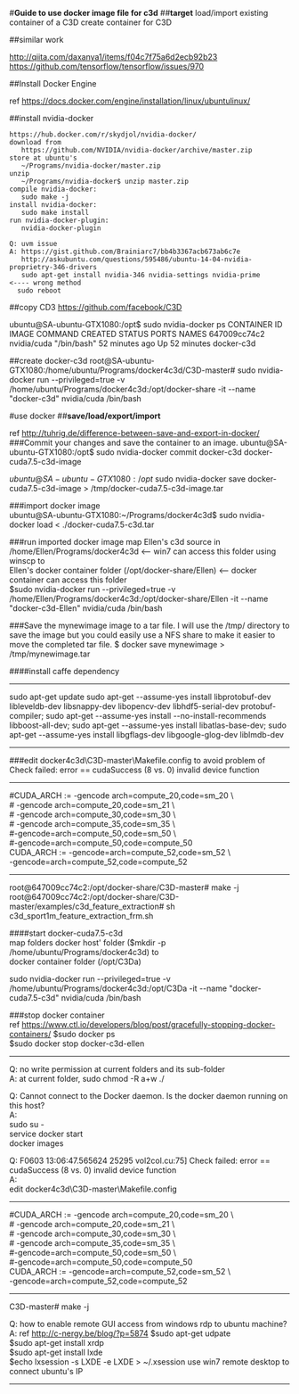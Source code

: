 #**Guide to use docker image file for c3d**
##**target**
load/import existing container of a C3D
create container for C3D

##similar work

  http://qiita.com/daxanya1/items/f04c7f75a6d2ecb92b23
  https://github.com/tensorflow/tensorflow/issues/970
  
##Install Docker Engine

  ref https://docs.docker.com/engine/installation/linux/ubuntulinux/
  
##install nvidia-docker
   
    https://hub.docker.com/r/skydjol/nvidia-docker/
    download from 
       https://github.com/NVIDIA/nvidia-docker/archive/master.zip 
    store at ubuntu's 
       ~/Programs/nvidia-docker/master.zip 
    unzip 
       ~/Programs/nvidia-docker$ unzip master.zip
    compile nvidia-docker: 
       sudo make -j
    install nvidia-docker: 
       sudo make install
    run nvidia-docker-plugin: 
       nvidia-docker-plugin 
    
    Q: uvm issue 
    A: https://gist.github.com/Brainiarc7/bb4b3367acb673ab6c7e 
       http://askubuntu.com/questions/595486/ubuntu-14-04-nvidia-proprietry-346-drivers
       sudo apt-get install nvidia-346 nvidia-settings nvidia-prime              <---- wrong method
      sudo reboot

##copy CD3
https://github.com/facebook/C3D

ubuntu@SA-ubuntu-GTX1080:/opt$ sudo nvidia-docker ps
CONTAINER ID        IMAGE               COMMAND             CREATED             STATUS              PORTS               NAMES
647009cc74c2        nvidia/cuda         "/bin/bash"         52 minutes ago      Up 52 minutes                           docker-c3d

##create docker-c3d
root@SA-ubuntu-GTX1080:/home/ubuntu/Programs/docker4c3d/C3D-master# sudo nvidia-docker run --privileged=true -v /home/ubuntu/Programs/docker4c3d:/opt/docker-share -it --name "docker-c3d" nvidia/cuda /bin/bash

#use docker
##**save/load/export/import**

ref http://tuhrig.de/difference-between-save-and-export-in-docker/  
###Commit your changes and save the container to an image.
ubuntu@SA-ubuntu-GTX1080:/opt$ sudo nvidia-docker commit docker-c3d docker-cuda7.5-c3d-image

$ubuntu@SA-ubuntu-GTX1080:/opt$ sudo nvidia-docker save docker-cuda7.5-c3d-image > /tmp/docker-cuda7.5-c3d-image.tar

###import docker image  
ubuntu@SA-ubuntu-GTX1080:~/Programs/docker4c3d$ sudo nvidia-docker load < ./docker-cuda7.5-c3d.tar

###run imported docker image
   map Ellen's c3d source in /home/Ellen/Programs/docker4c3d <-- win7 can access this folder using winscp
   to  
   Ellen's docker container folder (/opt/docker-share/Ellen) <-- docker container can access this folder  
$sudo nvidia-docker run --privileged=true -v /home/Ellen/Programs/docker4c3d:/opt/docker-share/Ellen -it --name "docker-c3d-Ellen" nvidia/cuda /bin/bash

###Save the mynewimage image to a tar file. 
I will use the /tmp/ directory to save the image but you could easily use a NFS share to make it easier to move the completed tar file.
$ docker save mynewimage > /tmp/mynewimage.tar

####install caffe dependency
***
sudo apt-get update
sudo apt-get --assume-yes install libprotobuf-dev libleveldb-dev libsnappy-dev libopencv-dev libhdf5-serial-dev protobuf-compiler; sudo apt-get --assume-yes install --no-install-recommends libboost-all-dev; sudo apt-get --assume-yes install libatlas-base-dev; sudo apt-get --assume-yes install libgflags-dev libgoogle-glog-dev liblmdb-dev  
***

###edit docker4c3d\C3D-master\Makefile.config
to avoid problem of Check failed: error == cudaSuccess (8 vs. 0)  invalid device function

***  
\#CUDA_ARCH := -gencode arch=compute_20,code=sm_20 \\  
\#		-gencode arch=compute_20,code=sm_21 \\  
\#		-gencode arch=compute_30,code=sm_30 \\  
\#		-gencode arch=compute_35,code=sm_35 \\  
		\#-gencode=arch=compute_50,code=sm_50  \\  
		\#-gencode=arch=compute_50,code=compute_50   
CUDA_ARCH := -gencode=arch=compute_52,code=sm_52  \\  
-gencode=arch=compute_52,code=compute_52
***  
root@647009cc74c2:/opt/docker-share/C3D-master# make -j  
root@647009cc74c2:/opt/docker-share/C3D-master/examples/c3d_feature_extraction# sh c3d_sport1m_feature_extraction_frm.sh

####start docker-cuda7.5-c3d  
   map folders 
   docker host' folder ($mkdir -p /home/ubuntu/Programs/docker4c3d) 
   to  
   docker container folder (/opt/C3Da)

sudo nvidia-docker run --privileged=true -v /home/ubuntu/Programs/docker4c3d:/opt/C3Da -it --name "docker-cuda7.5-c3d" nvidia/cuda /bin/bash

###stop docker container  
ref https://www.ctl.io/developers/blog/post/gracefully-stopping-docker-containers/
$sudo docker ps  
$sudo docker stop docker-c3d-ellen  

-----------------
Q: no write permission at current folders and its sub-folder  
A: at current folder, sudo chmod -R a+w ./  

Q: Cannot connect to the Docker daemon. Is the docker daemon running on this host?  
A:  
sudo su -  
service docker start  
docker images

Q: F0603 13:06:47.565624 25295 vol2col.cu:75] Check failed: error == cudaSuccess (8 vs. 0)  invalid device function  
A:   
edit docker4c3d\C3D-master\Makefile.config
***
\#CUDA_ARCH := -gencode arch=compute_20,code=sm_20 \\  
\#		-gencode arch=compute_20,code=sm_21 \\  
\#		-gencode arch=compute_30,code=sm_30 \\  
\#		-gencode arch=compute_35,code=sm_35 \\  
		\#-gencode=arch=compute_50,code=sm_50  \\  
		\#-gencode=arch=compute_50,code=compute_50   
CUDA_ARCH := -gencode=arch=compute_52,code=sm_52  \\  
-gencode=arch=compute_52,code=compute_52
***

C3D-master# make -j

Q: how to enable remote GUI access from windows rdp to ubuntu machine?
A: ref http://c-nergy.be/blog/?p=5874 
   $sudo apt-get udpate  
   $sudo apt-get install xrdp  
   $sudo apt-get install lxde  
   $echo lxsession -s LXDE -e LXDE > ~/.xsession 
   use win7 remote desktop to connect ubuntu's IP
   


---------------

